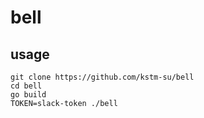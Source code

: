 # bell

## usage

```
git clone https://github.com/kstm-su/bell
cd bell
go build
TOKEN=slack-token ./bell
```
